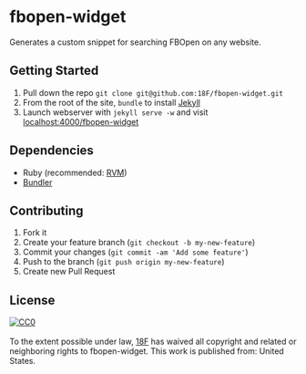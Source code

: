 fbopen-widget
=============

Generates a custom snippet for searching FBOpen on any website.



Getting Started
--
1. Pull down the repo `git clone git@github.com:18F/fbopen-widget.git`
2. From the root of the site, `bundle` to install [Jekyll](http://jekyllrb.com/)
3. Launch webserver with `jekyll serve -w` and visit [localhost:4000/fbopen-widget](http://localhost:4000/fbopen-widget/)





Dependencies
--

* Ruby (recommended: [RVM](http://rvm.io))
* [Bundler](http://bundler.io/)




Contributing
--
1. Fork it
2. Create your feature branch (`git checkout -b my-new-feature`)
3. Commit your changes (`git commit -am 'Add some feature'`)
4. Push to the branch (`git push origin my-new-feature`)
5. Create new Pull Request



License
--

<p xmlns:dct="http://purl.org/dc/terms/" xmlns:vcard="http://www.w3.org/2001/vcard-rdf/3.0#">
  <a rel="license"
     href="http://creativecommons.org/publicdomain/zero/1.0/">
    <img src="http://i.creativecommons.org/p/zero/1.0/88x31.png" style="border-style: none;" alt="CC0" /></a>
  <br /><br />
  To the extent possible under law,
  <a rel="dct:publisher"
     href="http://18f.gsa.gov">
    <span property="dct:title">18F</span></a>
  has waived all copyright and related or neighboring rights to
  <span property="dct:title">fbopen-widget</span>.
This work is published from:
<span property="vcard:Country" datatype="dct:ISO3166"
      content="US" about="http://18f.gsa.gov">
  United States</span>.
</p>
